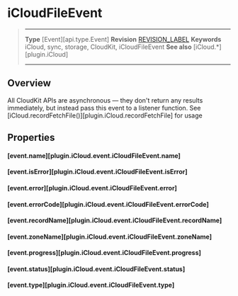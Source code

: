 # iCloudFileEvent

> --------------------- ------------------------------------------------------------------------------------------
> __Type__              [Event][api.type.Event]
> __Revision__          [REVISION_LABEL](REVISION_URL)
> __Keywords__          iCloud, sync, storage, CloudKit, iCloudFileEvent
> __See also__          [iCloud.*][plugin.iCloud]
> --------------------- ------------------------------------------------------------------------------------------

## Overview

All CloudKit APIs are asynchronous &mdash; they don't return any results immediately, but instead pass this event to a listener function. See [iCloud.recordFetchFile()][plugin.iCloud.recordFetchFile] for usage


## Properties

#### [event.name][plugin.iCloud.event.iCloudFileEvent.name]

#### [event.isError][plugin.iCloud.event.iCloudFileEvent.isError]

#### [event.error][plugin.iCloud.event.iCloudFileEvent.error]

#### [event.errorCode][plugin.iCloud.event.iCloudFileEvent.errorCode]

#### [event.recordName][plugin.iCloud.event.iCloudFileEvent.recordName]

#### [event.zoneName][plugin.iCloud.event.iCloudFileEvent.zoneName]

#### [event.progress][plugin.iCloud.event.iCloudFileEvent.progress]

#### [event.status][plugin.iCloud.event.iCloudFileEvent.status]

#### [event.type][plugin.iCloud.event.iCloudFileEvent.type]